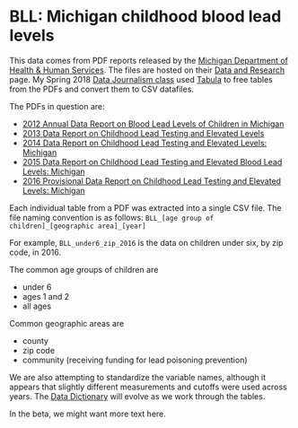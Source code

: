 # BLL: Michigan  childhood blood lead levels

This data comes from PDF reports released by the [Michigan Department of Health & Human Services](http://www.michigan.gov/mdhhs/). The files are hosted on their [Data and Research](http://www.michigan.gov/lead/0,5417,7-310-66221_66223---,00.html) page. My Spring 2018 [Data Journalism class](http://www.science.smith.edu/~amcnamara/sds236/) used [Tabula](http://tabula.technology/) to free tables from the PDFs and convert them to CSV datafiles. 

The PDFs in question are:

- [2012 Annual Data Report on Blood Lead Levels of Children in Michigan](http://www.michigan.gov/documents/mdch/2012AnnualDataReportOnBloodLeadLevels_419508_7.pdf)
- [2013 Data Report on Childhood Lead Testing and Elevated Levels](http://www.michigan.gov/documents/mdhhs/2013_Child_Lead_Testing_and_Elevated_Levels_Report_515288_7.pdf)
- [2014 Data Report on Childhood Lead Testing and Elevated Levels: Michigan](http://www.michigan.gov/documents/mdhhs/2014_Child_Lead_Testing_and_Elevated_Levels_Report_515233_7.pdf)
- [2015 Data Report on Childhood Lead Testing and Elevated Blood Lead Levels: Michigan](http://www.michigan.gov/documents/lead/2015_annual_report_2_7_17_551735_7.pdf)
- [2016 Provisional Data Report on Childhood Lead Testing and Elevated Levels: Michigan](http://www.michigan.gov/documents/lead/MI-CLPPP_2016_Provisional_Report_603438_7.pdf)

Each individual table from a PDF was extracted into a single CSV file. The file naming convention is as follows: 
```BLL_[age group of children]_[geographic area]_[year]```

For example, `BLL_under6_zip_2016` is the data on children under six, by zip code, in 2016. 

The common age groups of children are

- under 6
- ages 1 and 2
- all ages

Common geographic areas are

- county
- zip code
- community (receiving funding for lead poisoning prevention)

We are also attempting to standardize the variable names, although it appears that slightly different measurements and cutoffs were used across years. The [Data Dictionary](BLL_datadictionary.csv) will evolve as we work through the tables. 


In the beta, we might want more text here. 

